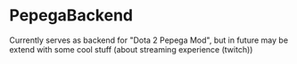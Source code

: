 # PepegaBackend
Currently serves as backend for "Dota 2 Pepega Mod", but in future may be extend with some cool stuff (about streaming experience (twitch))

